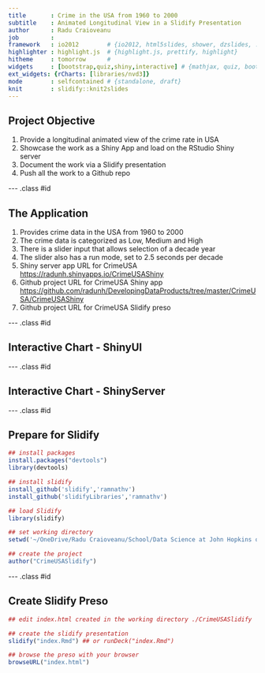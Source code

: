 ```yaml
---
title       : Crime in the USA from 1960 to 2000
subtitle    : Animated Longitudinal View in a Slidify Presentation 
author      : Radu Craioveanu
job         : 
framework   : io2012        # {io2012, html5slides, shower, dzslides, ...}
highlighter : highlight.js  # {highlight.js, prettify, highlight}
hitheme     : tomorrow      # 
widgets     : [bootstrap,quiz,shiny,interactive] # {mathjax, quiz, bootstrap}
ext_widgets: {rCharts: [libraries/nvd3]}
mode        : selfcontained # {standalone, draft}
knit        : slidify::knit2slides
---
```


## Project Objective

1. Provide a longitudinal animated view of the crime rate in USA
2. Showcase the work as a Shiny App and load on the RStudio Shiny server 
3. Document the work via a Slidify presentation
4. Push all the work to a Github repo

--- .class #id 

## The Application

1. Provides crime data in the USA from 1960 to 2000
2. The crime data is categorized as Low, Medium and High
3. There is a slider input that allows selection of a decade year
4. The slider also has a run mode, set to 2.5 seconds per decade
5. Shiny server app URL for CrimeUSA 
https://radunh.shinyapps.io/CrimeUSAShiny
6. Github project URL for CrimeUSA Shiny app
https://github.com/radunh/DevelopingDataProducts/tree/master/CrimeUSA/CrimeUSAShiny
7. Github project URL for CrimeUSA Slidify preso 

--- .class #id 

## Interactive Chart - ShinyUI



--- .class #id 

## Interactive Chart - ShinyServer



--- .class #id 


## Prepare for Slidify


```r
## install packages
install.packages("devtools")
library(devtools)

## install slidify
install_github('slidify','ramnathv')
install_github('slidifyLibraries','ramnathv')

## load Slidify
library(slidify)

## set working directory
setwd('~/OneDrive/Radu Craioveanu/School/Data Science at John Hopkins on Coursera/Developing Data Products/CrimeUSA/CrimeUSASlidify')

## create the project 
author("CrimeUSASlidify")
```

--- .class #id 

## Create Slidify Preso 


```r
## edit index.html created in the working directory ./CrimeUSASlidify

## create the slidify presentation
slidify("index.Rmd") ## or runDeck("index.Rmd")

## browse the preso with your browser
browseURL("index.html")
```





